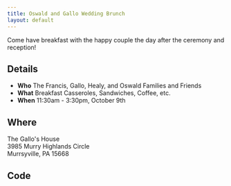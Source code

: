 ```yaml
---
title: Oswald and Gallo Wedding Brunch
layout: default
---
```


Come have breakfast with the happy couple the day after the ceremony and reception!

## Details

* **Who**     The Francis, Gallo, Healy, and Oswald Families and Friends
* **What**    Breakfast Casseroles, Sandwiches, Coffee, etc.
* **When**    11:30am - 3:30pm, October 9th

## Where

The Gallo's House  
3985 Murry Highlands Circle  
Murrsyville, PA 15668  

## Code

<script type="text/javascript" src="https://gist.github.com/c27f03d2ee6234298ec9.js"></script>
